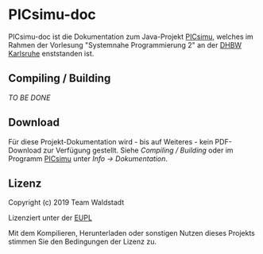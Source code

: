 # PICsimu-doc

PICsimu-doc ist die Dokumentation zum Java-Projekt [PICsimu](https://github.com/teamwaldstadt/PICsimu), welches im Rahmen der Vorlesung "Systemnahe Programmierung 2" an der [DHBW Karlsruhe](https://www.karlsruhe.dhbw.de/startseite.html) enststanden ist.

## Compiling / Building

*TO BE DONE*

## Download

Für diese Projekt-Dokumentation wird - bis auf Weiteres - kein PDF-Download zur Verfügung gestellt. Siehe *Compiling / Building* oder im Programm [PICsimu](https://github.com/teamwaldstadt/PICsimu) unter *Info -> Dokumentation*.

## Lizenz

Copyright (c) 2019 Team Waldstadt

Lizenziert unter der [EUPL](LICENSE)

Mit dem Kompilieren, Herunterladen oder sonstigen Nutzen dieses Projekts stimmen Sie den Bedingungen der Lizenz zu.
